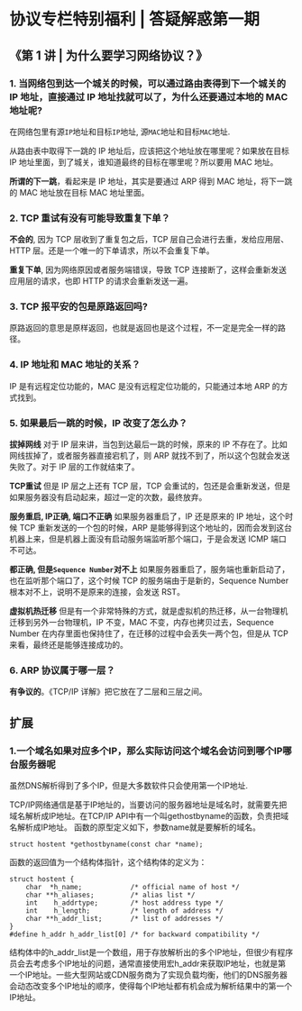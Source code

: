 # 协议专栏特别福利 | 答疑解惑第一期

## 《第 1 讲 | 为什么要学习网络协议？》

### 1. 当网络包到达一个城关的时候，可以通过路由表得到下一个城关的 IP 地址，直接通过 IP 地址找就可以了，为什么还要通过本地的 MAC 地址呢?

在网络包里有源`IP`地址和目标`IP`地址, 源`MAC`地址和目标`MAC`地址.

从路由表中取得下一跳的 IP 地址后，应该把这个地址放在哪里呢？如果放在目标 IP 地址里面，到了城关，谁知道最终的目标在哪里呢？所以要用 MAC 地址。

**所谓的下一跳**，看起来是 IP 地址，其实是要通过 ARP 得到 MAC 地址，将下一跳的 MAC 地址放在目标 MAC 地址里面。

### 2. TCP 重试有没有可能导致重复下单？

**不会的**, 因为 TCP 层收到了重复包之后，TCP 层自己会进行去重，发给应用层、HTTP 层。还是一个唯一的下单请求，所以不会重复下单。

**重复下单**, 因为网络原因或者服务端错误，导致 TCP 连接断了，这样会重新发送应用层的请求，也即 HTTP 的请求会重新发送一遍。

### 3. TCP 报平安的包是原路返回吗?

原路返回的意思是原样返回，也就是返回也是这个过程，不一定是完全一样的路径。

### 4. IP 地址和 MAC 地址的关系？

IP 是有远程定位功能的，MAC 是没有远程定位功能的，只能通过本地 ARP 的方式找到。

### 5. 如果最后一跳的时候，IP 改变了怎么办？

**拔掉网线** 对于 IP 层来讲，当包到达最后一跳的时候，原来的 IP 不存在了。比如网线拔掉了，或者服务器直接宕机了，则 ARP 就找不到了，所以这个包就会发送失败了。对于 IP 层的工作就结束了。

**TCP重试** 但是 IP 层之上还有 TCP 层，TCP 会重试的，包还是会重新发送，但是如果服务器没有启动起来，超过一定的次数，最终放弃。

**服务重启, IP正确, 端口不正确** 如果服务器重启了，IP 还是原来的 IP 地址，这个时候 TCP 重新发送的一个包的时候，ARP 是能够得到这个地址的，因而会发到这台机器上来，但是机器上面没有启动服务端监听那个端口，于是会发送 ICMP 端口不可达。

**都正确, 但是`Sequence Number`对不上** 如果服务器重启了，服务端也重新启动了，也在监听那个端口了，这个时候 TCP 的服务端由于是新的，Sequence Number 根本对不上，说明不是原来的连接，会发送 RST。

**虚拟机热迁移** 但是有一个非常特殊的方式，就是虚拟机的热迁移，从一台物理机迁移到另外一台物理机，IP 不变，MAC 不变，内存也拷贝过去，Sequence Number 在内存里面也保持住了，在迁移的过程中会丢失一两个包，但是从 TCP 来看，最终还是能够连接成功的。

### 6. ARP 协议属于哪一层？

**有争议的**。《TCP/IP 详解》把它放在了二层和三层之间。

## 扩展

### 1.一个域名如果对应多个IP，那么实际访问这个域名会访问到哪个IP哪台服务器呢

虽然DNS解析得到了多个IP，但是大多数软件只会使用第一个IP地址.

TCP/IP网络通信是基于IP地址的，当要访问的服务器地址是域名时，就需要先把域名解析成IP地址。在TCP/IP API中有一个叫gethostbyname的函数，负责把域名解析成IP地址。 函数的原型定义如下，参数name就是要解析的域名。

```
struct hostent *gethostbyname(const char *name);
```

函数的返回值为一个结构体指针，这个结构体的定义为：

```
struct hostent {
    char  *h_name;            /* official name of host */
    char **h_aliases;         /* alias list */
    int    h_addrtype;        /* host address type */
    int    h_length;          /* length of address */
    char **h_addr_list;       /* list of addresses */
}
#define h_addr h_addr_list[0] /* for backward compatibility */
```

结构体中的h_addr_list是一个数组，用于存放解析出的多个IP地址，但很少有程序员会去考虑多个IP地址的问题，通常直接使用宏h_addr来获取IP地址，也就是第一个IP地址。一些大型网站或CDN服务商为了实现负载均衡，他们的DNS服务器会动态改变多个IP地址的顺序，使得每个IP地址都有机会成为解析结果中的第一个IP地址。